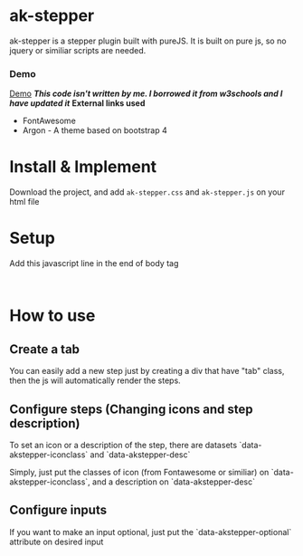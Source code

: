 # ak-stepper
ak-stepper is a stepper plugin built with pureJS.
It is built on pure js, so no jquery or similiar scripts are needed.
<h3>Demo</h3>
<a href="https://avdylkrasniqi.github.io/ak-stepper/">Demo</a>
<b><i>This code isn't written by me. I borrowed it from w3schools and I have updated it</i></b>
<b>External links used</b>
<ul>
  <li>FontAwesome</li>
  <li>Argon - A theme based on bootstrap 4</li>
</ul>
<h1> Install & Implement</h1>
<p> Download the project, and add <code>ak-stepper.css</code> and <code>ak-stepper.js</code> on your html file</p> 

<h1> Setup</h1>
<p> Add this javascript line in the end of body tag</p>
<code><script type="text/javascript">
  var currentTab = 0;
  showTab(currentTab);
  </script>
</code>

<h1> How to use</h1>
  <h2>Create a tab</h2>
  <p>You can easily add a new step just by creating a div that have "tab" class, then the js will automatically render the steps.
  <h2>Configure steps (Changing icons and step description)</h2>
  <p>To set an icon or a description of the step, there are datasets `data-akstepper-iconclass` and `data-akstepper-desc`</p>
  <p>Simply, just put the classes of icon (from Fontawesome or similiar) on `data-akstepper-iconclass`, and a description on `data-akstepper-desc`</p>
  <h2>Configure inputs</h2>
  <p>If you want to make an input optional, just put the `data-akstepper-optional` attribute on desired input</p>
